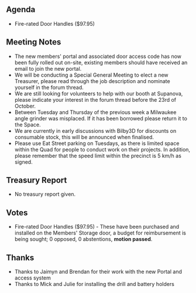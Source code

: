 ﻿---
layout: meeting
description: Fire-rated Door Handles, New Members' Portal
date: 2018-10-09
time:
  open: '2003'
  close: '2015'
members:
  - Michael King
  - Lincoln Phillips
  - Craig Hudson-Taylor
  - Jarod Saunders
  - Jaimyn Mayer
  - Nathan Beveridge
  - Jared Dalrymple (Proxy)
  - Timothy Reichle
  - Brendan Halliday
  - Sven Hanzka
  - James Churchill
  - Eris Ryan
  - Luke Hill
  - Alexander Bowden
  - Craig Walker
  - David Bussenschutt
  - Alexander Uhde
  - Rory Jones
  - Ben Hussey
  - Alex Wixted
  - Emily Taylor
  - Colby Davidson
  - Lucas Oldfield
author: Michael King
signed: Alex Wixted
---

## Agenda
- Fire-rated Door Handles ($97.95)

## Meeting Notes
- The new members' portal and associated door access code has now been fully rolled out on-site, existing members should have received an email to join the new portal.
- We will be conducting a Special General Meeting to elect a new Treasurer, please read through the job description and nominate yourself in the forum thread.
- We are still looking for volunteers to help with our booth at Supanova, please indicate your interest in the forum thread before the 23rd of October.
- Between Tuesday and Thursday of the previous week a Milwaukee angle grinder was misplaced. If it has been borrowed please return it to the Space.
- We are currently in early discussions with Bilby3D for discounts on consumable stock, this will be announced when finalised.
- Please use Eat Street parking on Tuesdays, as there is limited space within the Quad for people to conduct work on their projects. In addition, please remember that the speed limit within the precinct is 5 km/h as signed.

## Treasury Report
- No treasury report given.

## Votes
- Fire-rated Door Handles ($97.95) - These have been purchased and installed on the Members' Storage door, a budget for reimbursement is being sought; 0 opposed, 0 abstentions, ****motion passed****.

## Thanks
- Thanks to Jaimyn and Brendan for their work with the new Portal and access system
- Thanks to Mick and Julie for installing the drill and battery holders
